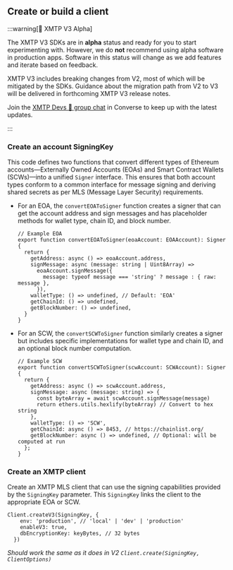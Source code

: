 ## Create or build a client

:::warning[🚧 XMTP V3 Alpha]

The XMTP V3 SDKs are in **alpha** status and ready for you to start experimenting with.
However, we do **not** recommend using alpha software in production apps. Software in this status will change as we add features and iterate based on feedback.


XMTP V3 includes breaking changes from V2, most of which will be mitigated by the SDKs. Guidance about the migration path from V2 to V3 will be delivered in forthcoming XMTP V3 release notes.

Join the [XMTP Devs 💪 group chat](https://converse.xyz/group-invite/e-KZyw77m-7sjUmEk5lgu) in Converse to keep up with the latest updates.

:::

### Create an account SigningKey

This code defines two functions that convert different types of Ethereum accounts—Externally Owned Accounts (EOAs) and Smart Contract Wallets (SCWs)—into a unified `Signer` interface. This ensures that both account types conform to a common interface for message signing and deriving shared secrets as per MLS (Message Layer Security) requirements.

- For an EOA, the `convertEOAToSigner` function creates a signer that can get the account address and sign messages and has placeholder methods for wallet type, chain ID, and block number.
    
    ```tsx [React Native]
    // Example EOA
    export function convertEOAToSigner(eoaAccount: EOAAccount): Signer {
      return {
        getAddress: async () => eoaAccount.address,
        signMessage: async (message: string | Uint8Array) =>
          eoaAccount.signMessage({
            message: typeof message === 'string' ? message : { raw: message },
          }),
        walletType: () => undefined, // Default: 'EOA'
        getChainId: () => undefined,
        getBlockNumber: () => undefined,
      }
    }
    ```
    
- For an SCW, the `convertSCWToSigner` function similarly creates a signer but includes specific implementations for wallet type and chain ID, and an optional block number computation.
    
    ```tsx [React Native]
    // Example SCW
    export function convertSCWToSigner(scwAccount: SCWAccount): Signer {
      return {
        getAddress: async () => scwAccount.address,
        signMessage: async (message: string) => {
          const byteArray = await scwAccount.signMessage(message)
          return ethers.utils.hexlify(byteArray) // Convert to hex string
        },
        walletType: () => 'SCW',
        getChainId: async () => 8453, // https://chainlist.org/
        getBlockNumber: async () => undefined, // Optional: will be computed at run
      };
    }
    ```
    

### **Create an XMTP client**

Create an XMTP MLS client that can use the signing capabilities provided by the `SigningKey` parameter. This `SigningKey` links the client to the appropriate EOA or SCW.

```tsx [React Native]
Client.createV3(SigningKey, {
    env: 'production', // 'local' | 'dev' | 'production'
    enableV3: true,
    dbEncryptionKey: keyBytes, // 32 bytes
  })
```

*Should work the same as it does in V2 `Client.create(SigningKey, ClientOptions)`*
